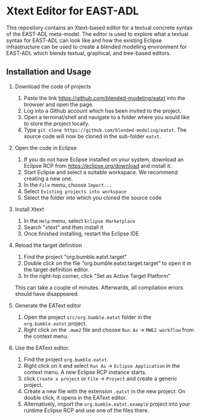 # Xtext Editor for EAST-ADL

This repository contains an Xtext-based editor for a textual concrete syntax of the EAST-ADL meta-model. The editor is used to explore what a textual syntax for EAST-ADL can look like and how the existing Eclipse infrastructure can be used to create a blended modelling environment for EAST-ADL which blends textual, graphical, and tree-based editors.

## Installation and Usage

1. Download the code of projects

	1. Paste the link https://github.com/blended-modeling/eatxt into the browser and open the page.
	2. Log into a Github account which has been invited to the project.
	3. Open a terminal/shell and navigate to a folder where you would like to store the project locally.
	4. Type `git clone https://github.com/blended-modeling/eatxt`. The source code will now be cloned in the sub-folder `eatxt`.

2. Open the code in Eclipse
	
	1. If you do not have Eclipse installed on your system, download an Eclipse RCP from https://eclipse.org/download and install it.
	2. Start Eclipse and select a suitable workspace. We recommend creating a new one.
	3. In the `File` menu, choose `Import...`
	4. Select `Existing projects into workspace`
	5. Select the folder into which you cloned the source code 

3. Install Xtext

	1. In the `Help` menu, select `Eclipse Marketplace`
	2. Search "xtext" and then install it
	3. Once finished installing, restart the Eclipse IDE
	
4. Reload the target definition
	
	1. Find the project "org.bumble.eatxt.target"
	2. Double click on the file "org.bumble.eatxt.target.target" to open it in the target definition editor.
	3. In the right-top corner, click "Set as Active Target Platform"

	This can take a couple of minutes. Afterwards, all compilation errors should have disappeared.

5. Generate the EAText editor

	1. Open the project `src/org.bumble.eatxt` folder in the `org.bumble.eatxt` project.
	2. Right click on the `.mwe2` file and choose `Run As` -> `MWE2 workflow` from the context menu.
	
5. Use the EAText editor.

	1. Find the project `org.bumble.eatxt`.
	2. Right click on it and select `Run As` -> `Eclipse Application` in the context menu. A new Eclipse RCP instance starts.
	3. click `Create a project` or `File` -> `Project` and create a generic project.
	4. Create a new file with the extension `.eatxt` in the new project. On double click, it opens in the EAText editor.
    5. Alternatively, import the `org.bumble.eatxt.example` project into your runtime Eclipse RCP and use one of the files there.
	
